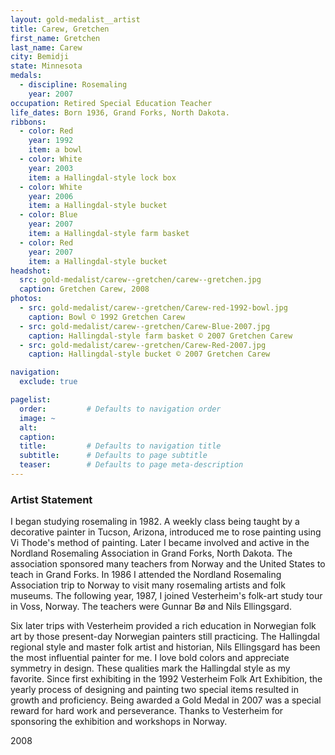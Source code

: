 ```yaml
---
layout: gold-medalist__artist
title: Carew, Gretchen
first_name: Gretchen 
last_name: Carew
city: Bemidji
state: Minnesota
medals: 
  - discipline: Rosemaling
    year: 2007
occupation: Retired Special Education Teacher
life_dates: Born 1936, Grand Forks, North Dakota.
ribbons:
  - color: Red
    year: 1992
    item: a bowl
  - color: White
    year: 2003
    item: a Hallingdal-style lock box
  - color: White
    year: 2006
    item: a Hallingdal-style bucket
  - color: Blue
    year: 2007
    item: a Hallingdal-style farm basket
  - color: Red
    year: 2007
    item: a Hallingdal-style bucket
headshot:
  src: gold-medalist/carew--gretchen/carew--gretchen.jpg
  caption: Gretchen Carew, 2008
photos:
  - src: gold-medalist/carew--gretchen/Carew-red-1992-bowl.jpg
    caption: Bowl © 1992 Gretchen Carew
  - src: gold-medalist/carew--gretchen/Carew-Blue-2007.jpg
    caption: Hallingdal-style farm basket © 2007 Gretchen Carew
  - src: gold-medalist/carew--gretchen/Carew-Red-2007.jpg
    caption: Hallingdal-style bucket © 2007 Gretchen Carew

navigation:
  exclude: true

pagelist:
  order:         # Defaults to navigation order  
  image: ~
  alt:
  caption:
  title:         # Defaults to navigation title
  subtitle:      # Defaults to page subtitle
  teaser:        # Defaults to page meta-description  
---
```

### Artist Statement

I began studying rosemaling in 1982. A weekly class being taught by a decorative painter in Tucson, Arizona, introduced me to rose painting using Vi Thode's method of painting. Later I became involved and active in the Nordland Rosemaling Association in Grand Forks, North Dakota.  The association sponsored many teachers from Norway and the United States to teach in Grand Forks. In 1986 I attended the Nordland Rosemaling Association trip to Norway to visit many rosemaling artists and folk museums. The following year, 1987, I joined Vesterheim's folk-art study tour in Voss, Norway. The teachers were Gunnar Bø and Nils Ellingsgard.

Six later trips with Vesterheim provided a rich education in Norwegian folk art by those present-day Norwegian painters still practicing. The Hallingdal regional style and master folk artist and historian, Nils Ellingsgard has been the most influential painter for me. I love bold colors and appreciate symmetry in design. These qualities mark the Hallingdal style as my favorite. Since first exhibiting in the 1992 Vesterheim Folk Art Exhibition, the yearly process of designing and painting two special items resulted in growth and proficiency. Being awarded a Gold Medal in 2007 was a special reward for hard work and perseverance. Thanks to Vesterheim for sponsoring the exhibition and workshops in Norway. 

2008
